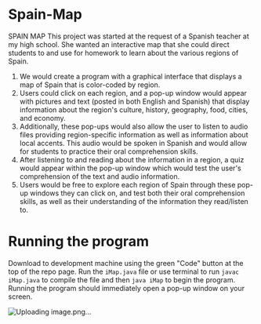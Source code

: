 # Spain-Map

SPAIN MAP
This project was started at the request of a Spanish teacher at my high school. She wanted an interactive map that she could direct students to and use for homework to learn about the various regions of Spain.

1. We would create a program with a graphical interface that displays a map of Spain that is color-coded by region. 
2. Users could click on each region, and a pop-up window would appear with pictures and text (posted in both English and Spanish) that display information about the region's culture, history, geography, food, cities, and economy.
3. Additionally, these pop-ups would also allow the user to listen to audio files providing region-specific information as well as information about local accents. This audio would be spoken in Spanish and would allow for students to practice their oral comprehension skills.
4. After listening to and reading about the information in a region, a quiz would appear within the pop-up window which would test the user's comprehension of the text and audio information.
5. Users would be free to explore each region of Spain through these pop-up windows they can click on, and test both their oral comprehension skills, as well as their understanding of the information they read/listen to.


# Running the program
Download to development machine using the green "Code" button at the top of the repo page.
Run the <code>iMap.java</code> file or use terminal to run <code>javac iMap.java</code> to compile the file and then <code>java iMap</code> to begin the program.
Running the program should immediately open a pop-up window on your screen.

![Uploading image.png…]()
